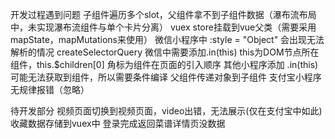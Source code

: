 开发过程遇到问题
子组件遍历多个slot，父组件拿不到子组件数据（瀑布流布局中，未实现瀑布流组件与单个卡片分离）
vuex store挂载到vue父类（需要采用mapState，mapMutations来使用）
微信小程序中 :style = "Object" 会出现无法解析的情况
createSelectorQuery
	微信中需要添加.in(this)  this为DOM节点所在组件，this.$children[0] 角标为组件在页面的引入顺序
	其他小程序添加 .in(this) 可能无法获取到组件，所以需要条件编译
父组件传递对象到子组件 
	支付宝小程序无规律报错（忽略）
 
 待开发部分
视频页面切换到视频页面，video出错，无法展示(仅在支付宝中如此)
收藏数据存储到vuex中
登录完成返回菜谱详情页没数据
